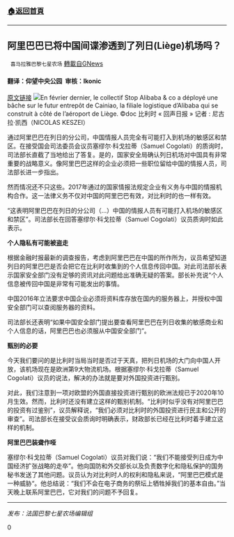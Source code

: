 ###  [:house:返回首頁](https://github.com/ourhimalayas/txt)
---

## 阿里巴巴已将中国间谍渗透到了列日(Liège)机场吗？
` 喜马拉雅巴黎七星农场` [轉載自GNews](https://gnews.org/zh-hans/1195215/)

#### 翻译：仰望中央公园  审核：Ikonic

[原文链接](https://www.lecho.be/economie-politique/belgique/general/alibaba-a-t-il-fait-entrer-des-agents-du-renseignement-chinois-a-l-aeroport-de-liege/10304069.html)
![]()![](https://gnews-media-offload.s3.amazonaws.com/wp-content/uploads/2021/05/09152823/view-1.jpg)En février dernier, le collectif Stop Alibaba & co a déployé une bâche sur le futur entrepôt de Cainiao, la filiale logistique d’Alibaba qui se construit à côté de l’aéroport de Liège. ©doc
比利时 « 回声日报 » 记者 : 尼古拉·凯西（NICOLAS KESZEI）

通过阿里巴巴在列日的分公司，中国情报人员完全有可能打入到机场的敏感区和禁区。在接受国会司法委员会议员塞缪尔·科戈拉蒂（Samuel Cogolati）的质询时，司法部长直截了当地给出了答复。是的，国家安全局确认列日机场对中国具有非常重要的战略意义。像阿里巴巴这样的企业必须把一些职位留给中国的情报人员，司法部长进一步指出。

然而情况还不只这些。2017年通过的国家情报法规定企业有义务与中国的情报机构合作。这一法律义务不仅对中国的阿里巴巴有效，对比利时的也一样有效。

“这表明阿里巴巴在列日的分公司（…）中国的情报人员有可能打入机场的敏感区和禁区”。司法部长在回答塞缪尔·科戈拉蒂（Samuel Cogolati）议员质询时如此表示。

**个人隐私有可能被盗走**

根据金融时报最新的调查报告，考虑到阿里巴巴在中国的所作所为，议员希望知道列日的阿里巴巴是否会把它在比利时收集到的个人信息传回中国。对此司法部长表示国家安全部门没有足够的资讯对此问题给出准确无疑的答案。部长补充说“个人信息被传回中国是非常有可能发出的事情。

中国2016年立法要求中国企业必须将资料库存放在国内的服务器上，并授权中国安全部门可以查阅服务器的资料。

司法部长还表明“如果中国安全部门提出要查看阿里巴巴在列日收集的敏感商业和个人信息的话，阿里巴巴也必须服从中国安全部门”。

**甄别的必要**

今天我们要问的是比利时当局当时是否过于天真，把列日机场的大门向中国人开放，该机场现在是欧洲第9大物流机场。根据塞缪尔·科戈拉蒂（Samuel Cogolati）议员的说法，解决的办法就是要对外国投资进行甄别。

对此，我们注意到一项对欧盟的外国直接投资进行甄别的欧洲法规已于2020年10月生效。然而，比利时还没有建立这样的甄别机制。“比利时似乎没有对阿里巴巴的投资有过鉴别”，议员解释说，“我们必须对比利时的外国投资进行民主和公开的审查”。司法部长在接受议会质询时明确表示，财政部长已经在比利时着手建立这样的机制。

**阿里巴巴装聋作哑**

塞缪尔·科戈拉蒂（Samuel Cogolati）议员对我们说：“我们不能接受列日成为中国经济扩张战略的走卒”。他向国防和外交部长以及负责数字化和隐私保护的国务秘书发送了其他问题。议员认为对比利时人的权利和隐私来说，“阿里巴巴模式是一种威胁“。他总结说：“我们不会在电子商务的祭坛上牺牲掉我们的基本自由。”当天晚上联系阿里巴巴，它对我们的问题不予回复。

* * *

*发布：法国巴黎七星农场编辑组*

0
